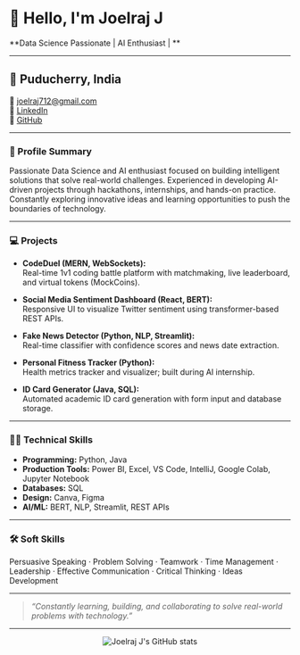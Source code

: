 # 👋 Hello, I'm Joelraj J

**Data Science Passionate | AI Enthusiast | **

---

## 📍 Puducherry, India  
📧 [joelraj712@gmail.com](mailto:joelraj712@gmail.com)  
🔗 [LinkedIn](https://www.linkedin.com/in/joelraj-j-370300293t)  
🔗 [GitHub](https://github.com/Joelrajjoe)

---

### 🚀 Profile Summary

Passionate Data Science and AI enthusiast focused on building intelligent solutions that solve real-world challenges. Experienced in developing AI-driven projects through hackathons, internships, and hands-on practice. Constantly exploring innovative ideas and learning opportunities to push the boundaries of technology.


---

### 💻 Projects

- **CodeDuel (MERN, WebSockets):**  
  Real-time 1v1 coding battle platform with matchmaking, live leaderboard, and virtual tokens (MockCoins).

- **Social Media Sentiment Dashboard (React, BERT):**  
  Responsive UI to visualize Twitter sentiment using transformer-based REST APIs.

- **Fake News Detector (Python, NLP, Streamlit):**  
  Real-time classifier with confidence scores and news date extraction.

- **Personal Fitness Tracker (Python):**  
  Health metrics tracker and visualizer; built during AI internship.

- **ID Card Generator (Java, SQL):**  
  Automated academic ID card generation with form input and database storage.

---

### 🧑‍💻 Technical Skills

- **Programming:** Python, Java
- **Production Tools:** Power BI, Excel, VS Code, IntelliJ, Google Colab, Jupyter Notebook
- **Databases:** SQL
- **Design:** Canva, Figma
- **AI/ML:** BERT, NLP, Streamlit, REST APIs

---


### 🛠️ Soft Skills

Persuasive Speaking · Problem Solving · Teamwork · Time Management · Leadership · Effective Communication · Critical Thinking · Ideas Development

---

> _“Constantly learning, building, and collaborating to solve real-world problems with technology.”_

---

<p align="center">
  <img src="https://github-readme-stats.vercel.app/api?username=Joelrajjoet&show_icons=true&theme=radical" alt="Joelraj J's GitHub stats" />
</p>
